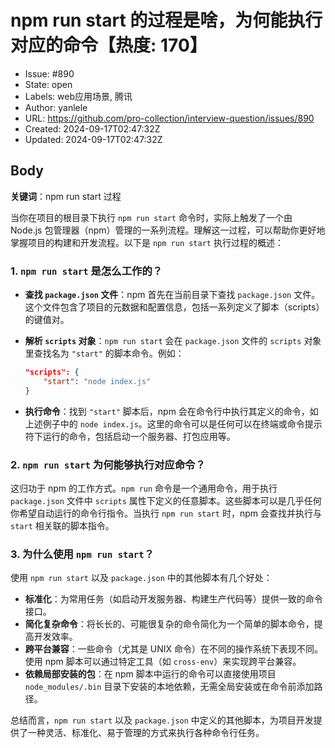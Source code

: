 # npm run start 的过程是啥，为何能执行对应的命令【热度: 170】

- Issue: #890
- State: open
- Labels: web应用场景, 腾讯
- Author: yanlele
- URL: https://github.com/pro-collection/interview-question/issues/890
- Created: 2024-09-17T02:47:32Z
- Updated: 2024-09-17T02:47:32Z

## Body

**关键词**：npm run start 过程

当你在项目的根目录下执行 `npm run start` 命令时，实际上触发了一个由 Node.js 包管理器（npm）管理的一系列流程。理解这一过程，可以帮助你更好地掌握项目的构建和开发流程。以下是 `npm run start` 执行过程的概述：

### 1. `npm run start` 是怎么工作的？

- **查找 `package.json` 文件**：npm 首先在当前目录下查找 `package.json` 文件。这个文件包含了项目的元数据和配置信息，包括一系列定义了脚本（scripts）的键值对。
- **解析 `scripts` 对象**：`npm run start` 会在 `package.json` 文件的 `scripts` 对象里查找名为 `"start"` 的脚本命令。例如：

  ```json
  "scripts": {
      "start": "node index.js"
  }
  ```

- **执行命令**：找到 `"start"` 脚本后，npm 会在命令行中执行其定义的命令，如上述例子中的 `node index.js`。这里的命令可以是任何可以在终端或命令提示符下运行的命令，包括启动一个服务器、打包应用等。

### 2. `npm run start` 为何能够执行对应命令？

这归功于 npm 的工作方式。`npm run` 命令是一个通用命令，用于执行 `package.json` 文件中 `scripts` 属性下定义的任意脚本。这些脚本可以是几乎任何你希望自动运行的命令行指令。当执行 `npm run start` 时，npm 会查找并执行与 `start` 相关联的脚本指令。

### 3. 为什么使用 `npm run start`？

使用 `npm run start` 以及 `package.json` 中的其他脚本有几个好处：

- **标准化**：为常用任务（如启动开发服务器、构建生产代码等）提供一致的命令接口。
- **简化复杂命令**：将长长的、可能很复杂的命令简化为一个简单的脚本命令，提高开发效率。
- **跨平台兼容**：一些命令（尤其是 UNIX 命令）在不同的操作系统下表现不同。使用 npm 脚本可以通过特定工具（如 `cross-env`）来实现跨平台兼容。
- **依赖局部安装的包**：在 npm 脚本中运行的命令可以直接使用项目 `node_modules/.bin` 目录下安装的本地依赖，无需全局安装或在命令前添加路径。

总结而言，`npm run start` 以及 `package.json` 中定义的其他脚本，为项目开发提供了一种灵活、标准化、易于管理的方式来执行各种命令行任务。

